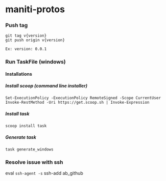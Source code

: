 # maniti-protos

### Push tag
```
git tag v{version}
git push origin v{version}

Ex: version: 0.0.1
```

### Run TaskFile (windows)

#### Installations

##### Install scoop (command line installer)
```
Set-ExecutionPolicy -ExecutionPolicy RemoteSigned -Scope CurrentUser
Invoke-RestMethod -Uri https://get.scoop.sh | Invoke-Expression
```

##### Install task
```
scoop install task
```

##### Generate task
```
task generate_windows
```

### Resolve issue with ssh

eval `ssh-agent -s`
ssh-add ab_github